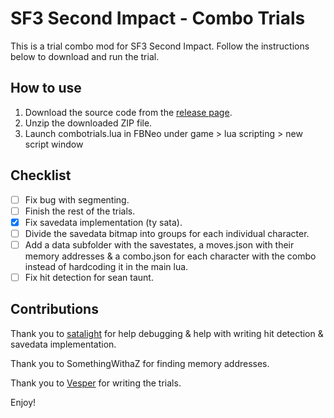 # SF3 Second Impact - Combo Trials

This is a trial combo mod for SF3 Second Impact. Follow the instructions below to download and run the trial.

## How to use

1. Download the source code from the [release page](https://github.com/ps-zita/2i-combotrials/releases/tag/v0.0.2-alpha).
2. Unzip the downloaded ZIP file.
3. Launch combotrials.lua in FBNeo under game > lua scripting > new script window

## Checklist

- [ ] Fix bug with segmenting.
- [ ] Finish the rest of the trials.
- [x] Fix savedata implementation (ty sata).
- [ ] Divide the savedata bitmap into groups for each individual character.
- [ ] Add a data subfolder with the savestates, a moves.json with their memory addresses & a combo.json for each character with the combo instead of hardcoding it in the main lua.
- [ ] Fix hit detection for sean taunt.

## Contributions
Thank you to [satalight](https://sata.li/ght/) for help debugging & help with writing hit detection & savedata implementation.

Thank you to SomethingWithaZ for finding memory addresses.

Thank you to [Vesper](https://www.youtube.com/@EXDSPRTS) for writing the trials.

Enjoy!
